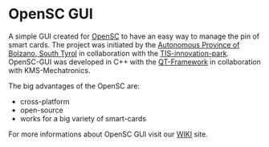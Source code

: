 OpenSC GUI
============

A simple GUI created for [OpenSC](https://github.com/OpenSC/OpenSC/wiki) to have an easy way to manage the pin of smart cards. The project was initiated by the [Autonomous Province of Bolzano, South Tyrol](http://www.provincia.bz.it/informatica/) in collaboration with the [TIS-innovation-park](https://tis.bz.it/open). OpenSC-GUI was developed in C++ with the [QT-Framework](http://qt-project.org) in collaboration with KMS-Mechatronics.

The big advantages of the OpenSC are:
* cross-platform
* open-source
* works for a big variety of smart-cards

For more informations about OpenSC GUI visit our [WIKI](https://github.com/tis-innovation-park/BuergerTest/wiki) site.
